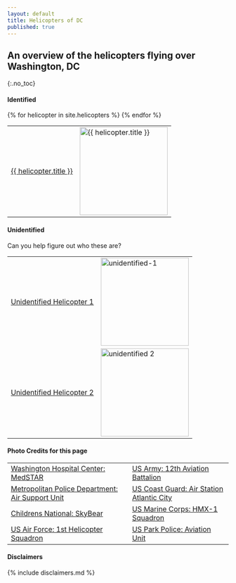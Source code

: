 ```yaml
---
layout: default
title: Helicopters of DC
published: true
---
```


## An overview of the helicopters flying over Washington, DC

{:.no_toc}

#### Identified

<table style="width:100%">
  {% for helicopter in site.helicopters %}
    <tr>
      <td>
        <a href="{{ helicopter.url | absolute_url }}">{{ helicopter.title }}</a>
      </td>
      <td>
        <img src="{{ helicopter.image | absolute_url }}" alt="{{ helicopter.title }}" width="200">
      </td>
    </tr>
  {% endfor %}
</table>

#### Unidentified

Can you help figure out who these are?  


<table style="width:100%">
    <tr>
      <td>
        <a href="https://helicoptersofdc.com/unidentified">Unidentified Helicopter 1</a>
      </td>
      <td>
        <img src="https://helicoptersofdc.com/pictures/unknown-helicopter-1-1.jpg" alt="unidentified-1" width="200">
      </td>
    </tr>
      <tr>
      <td>
        <a href="https://helicoptersofdc.com/unidentified#unidentified-helicopter-2">Unidentified Helicopter 2</a>
      </td>
      <td>
        <img src="https://helicoptersofdc.com/pictures/unknown-helicopter-2-1.jpg" alt="unidentified 2" width="200">
      </td>
    </tr>
</table>

#### Photo Credits for this page


 <table style="width:100%">
  <tr>
    <td><a href="https://www.medstarwashington.org/our-services/medstar-heart-vascular-institute/treatments/medstar-rapid-transportation/" target="_blank">Washington Hospital Center: MedSTAR</a></td>
    <td><a href="https://foxtrotalpha.jalopnik.com/these-elite-military-helicopter-units-fly-washingtons-p-1704260996" target="_blank">US Army: 12th Aviation Battalion</a></td>
  </tr>
   <tr>
    <td><a href="https://www.flickr.com/photos/ep_jhu/35266792364/in/photostream/" target="_blank">Metropolitan Police Department: Air Support Unit</a></td>
    <td><a href="https://en.wikipedia.org/wiki/File:USCG_HH-65C.jpg" target="_blank">US Coast Guard: Air Station Atlantic City</a></td>
  </tr>
   <tr>
    <td><a href="https://twitter.com/stat_medevac/status/817390049927036928" target="_blank">Childrens National: SkyBear</a></td>
    <td><a href="https://en.wikipedia.org/wiki/Marine_One#/media/File:VH-3D_Marine_One_over_Washington_DC_May_2005.jpg" target="_blank">US Marine Corps: HMX-1 Squadron</a></td>
  </tr>
   <tr>
    <td><a href="https://commons.wikimedia.org/wiki/Category:1st_Helicopter_Squadron_(United_States_Air_Force)#/media/File:141021-F-CX842-001_The_first_ex-USMC_UH-1N_for_1HS_lands_at_Andrews.jpg" target="_blank">US Air Force: 1st Helicopter Squadron</a></td>
    <td><a href="https://en.wikipedia.org/wiki/File:U.S._Park_Police_helicopter.JPG" target="_blank">US Park Police: Aviation Unit</a></td>
  </tr>
</table>



#### Disclaimers

{% include disclaimers.md %}
